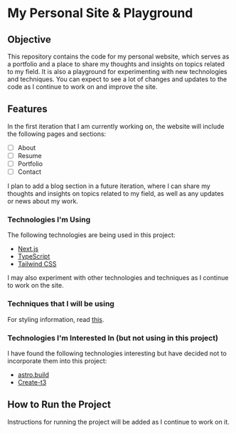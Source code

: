 # My Personal Site & Playground

## Objective

This repository contains the code for my personal website, which serves as a portfolio and a place to share my thoughts and insights on topics related to my field. It is also a playground for experimenting with new technologies and techniques. You can expect to see a lot of changes and updates to the code as I continue to work on and improve the site.

## Features

In the first iteration that I am currently working on, the website will include the following pages and sections:

- [ ] About
- [ ] Resume
- [ ] Portfolio
- [ ] Contact

I plan to add a blog section in a future iteration, where I can share my thoughts and insights on topics related to my field, as well as any updates or news about my work.

### Technologies I'm Using

The following technologies are being used in this project:

- [Next.js](https://nextjs.org/)
- [TypeScript](https://www.typescriptlang.org/)
- [Tailwind CSS](https://tailwindcss.com/)

I may also experiment with other technologies and techniques as I continue to work on the site.

### Techniques that I will be using

For styling information, read [this](docs/styling.md).

### Technologies I'm Interested In (but not using in this project)

I have found the following technologies interesting but have decided not to incorporate them into this project:

- [astro.build](https://astro.build/)
- [Create-t3](https://create.t3.gg/)

## How to Run the Project

Instructions for running the project will be added as I continue to work on it.
